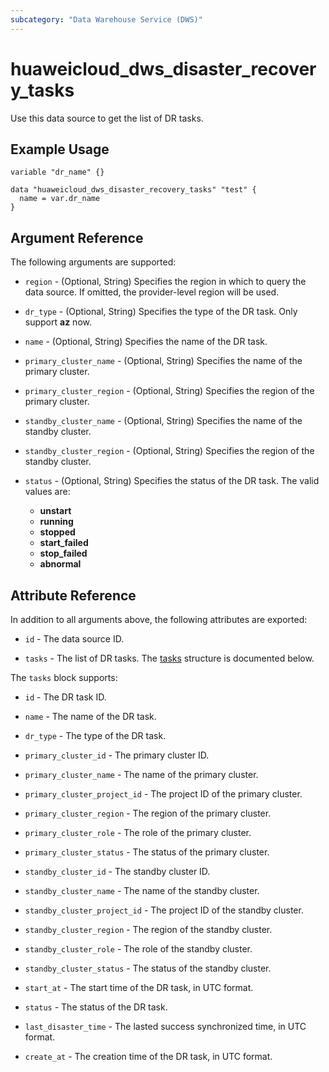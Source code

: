 ```yaml
---
subcategory: "Data Warehouse Service (DWS)"
---
```


# huaweicloud_dws_disaster_recovery_tasks

Use this data source to get the list of DR tasks.

## Example Usage

```hcl
variable "dr_name" {}

data "huaweicloud_dws_disaster_recovery_tasks" "test" {
  name = var.dr_name
}
```

## Argument Reference

The following arguments are supported:

* `region` - (Optional, String) Specifies the region in which to query the data source.
  If omitted, the provider-level region will be used.

* `dr_type` - (Optional, String) Specifies the type of the DR task. Only support **az** now.

* `name` - (Optional, String) Specifies the name of the DR task.

* `primary_cluster_name` - (Optional, String) Specifies the name of the primary cluster.

* `primary_cluster_region` - (Optional, String) Specifies the region of the primary cluster.

* `standby_cluster_name` - (Optional, String) Specifies the name of the standby cluster.

* `standby_cluster_region` - (Optional, String) Specifies the region of the standby cluster.

* `status` - (Optional, String) Specifies the status of the DR task. The valid values are:
  + **unstart**
  + **running**
  + **stopped**
  + **start_failed**
  + **stop_failed**
  + **abnormal**

## Attribute Reference

In addition to all arguments above, the following attributes are exported:

* `id` - The data source ID.

* `tasks` - The list of DR tasks.
  The [tasks](#attrblock_disaster_recovery) structure is documented below.

<a name="attrblock_disaster_recovery"></a>
The `tasks` block supports:

* `id` - The DR task ID.

* `name` - The name of the DR task.

* `dr_type` - The type of the DR task.

* `primary_cluster_id` - The primary cluster ID.

* `primary_cluster_name` - The name of the primary cluster.

* `primary_cluster_project_id` - The project ID of the primary cluster.

* `primary_cluster_region` - The region of the primary cluster.

* `primary_cluster_role` - The role of the primary cluster.

* `primary_cluster_status` - The status of the primary cluster.

* `standby_cluster_id` - The standby cluster ID.

* `standby_cluster_name` - The name of the standby cluster.

* `standby_cluster_project_id` - The project ID of the standby cluster.

* `standby_cluster_region` - The region of the standby cluster.

* `standby_cluster_role` - The role of the standby cluster.

* `standby_cluster_status` - The status of the standby cluster.

* `start_at` - The start time of the DR task, in UTC format.

* `status` - The status of the DR task.

* `last_disaster_time` - The lasted success synchronized time, in UTC format.

* `create_at` - The creation time of the DR task, in UTC format.

